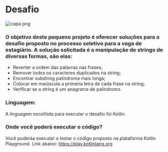# Desafio
![capa png](https://github.com/Camargoge/Desafio-/assets/92832537/949af8b6-f59f-4460-90d1-0f753724616f)


### O objetivo deste pequeno projeto é oferecer soluções para o desafio proposto no processo seletivo para a vaga de estagiário. A solução solicitada é a manipulação de strings de diversas formas, são elas:

* Reverter a ordem das palavras nas frases;
* Remover todos os caracteres duplicados na string;
* Encontrar substring palindroma mais longa;
* Colocar em maiúscula a primeira letra de cada frase na string;
* Verificar se a string é um anagrama de palíndromo.

### Linguagem:
A linguagem escolhida para executar o desafio foi Kotlin.

### Onde você poderá executar o código?
 Você poderáa executar e testar o código proposto na plataforma Kotlin Playground. Link abaixo:
https://play.kotlinlang.org 
